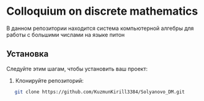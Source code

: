 # Colloquium on discrete mathematics

В данном репозитории находится система компьютерной алгебры для работы с большими числами на языке питон

## Установка

Следуйте этим шагам, чтобы установить ваш проект:

1. Клонируйте репозиторий:
```bash
   git clone https://github.com/KuzmunKirill3384/Solyanovo_DM.git
